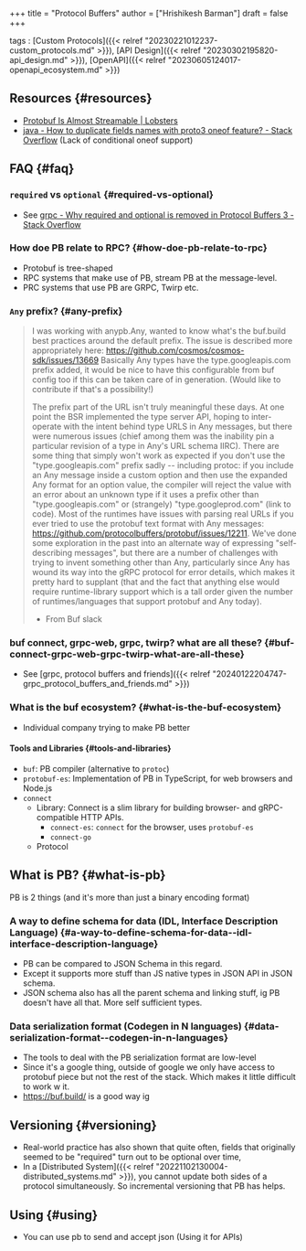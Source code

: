 +++
title = "Protocol Buffers"
author = ["Hrishikesh Barman"]
draft = false
+++

tags
: [Custom Protocols]({{< relref "20230221012237-custom_protocols.md" >}}), [API Design]({{< relref "20230302195820-api_design.md" >}}), [OpenAPI]({{< relref "20230605124017-openapi_ecosystem.md" >}})


## Resources {#resources}

-   [Protobuf Is Almost Streamable | Lobsters](https://lobste.rs/s/rthy7b/protobuf_is_almost_streamable)
-   [java - How to duplicate fields names with proto3 oneof feature? - Stack Overflow](https://stackoverflow.com/questions/58667829/how-to-duplicate-fields-names-with-proto3-oneof-feature)  (Lack of conditional oneof support)


## FAQ {#faq}


### `required` vs `optional` {#required-vs-optional}

-   See [grpc - Why required and optional is removed in Protocol Buffers 3 - Stack Overflow](https://stackoverflow.com/a/66673775)


### How doe PB relate to RPC? {#how-doe-pb-relate-to-rpc}

-   Protobuf is tree-shaped
-   RPC systems that make use of PB, stream PB at the message-level.
-   PRC systems that use PB are GRPC, Twirp etc.


### `Any` prefix? {#any-prefix}

> I was working with anypb.Any, wanted to know  what's the buf.build best practices around the default prefix. The issue is described more appropriately here: <https://github.com/cosmos/cosmos-sdk/issues/13669>
> Basically Any types have the type.googleapis.com prefix added, it would be nice to have this configurable from buf config too if this can be taken care of in generation. (Would like to contribute if that's a possibility!)
>
> The prefix part of the URL isn't truly meaningful these days. At one point the BSR implemented the type server API, hoping to inter-operate with the intent behind type URLS in Any messages, but there were numerous issues (chief among them was the inability pin a particular revision of a type in Any's URL schema IIRC).
> There are some thing that simply won't work as expected if you don't use the "type.googleapis.com" prefix sadly -- including protoc: if you include an Any message inside a custom option and then use the expanded Any format for an option value, the compiler will reject the value with an error about an unknown type if it uses a prefix other than "type.googleapis.com" or (strangely) "type.googleprod.com" (link to code).
> Most of the runtimes have issues with parsing real URLs if you ever tried to use the protobuf text format with Any messages: <https://github.com/protocolbuffers/protobuf/issues/12211>.
> We've done some exploration in the past into an alternate way of expressing "self-describing messages", but there are a number of challenges with trying to invent something other than Any, particularly since Any has wound its way into the gRPC protocol for error details, which makes it pretty hard to supplant (that and the fact that anything else would require runtime-library support which is a tall order given the number of runtimes/languages that support protobuf and Any today).
>
> -   From Buf slack


### buf connect, grpc-web, grpc, twirp? what are all these? {#buf-connect-grpc-web-grpc-twirp-what-are-all-these}

-   See [grpc, protocol buffers and friends]({{< relref "20240122204747-grpc_protocol_buffers_and_friends.md" >}})


### What is the buf ecosystem? {#what-is-the-buf-ecosystem}

-   Individual company trying to make PB better


#### Tools and Libraries {#tools-and-libraries}

-   `buf`: PB compiler (alternative to `protoc`)
-   `protobuf-es`: Implementation of PB in TypeScript, for web browsers and Node.js
-   `connect`
    -   Library: Connect is a slim library for building browser- and gRPC-compatible HTTP APIs.
        -   `connect-es`: `connect` for the browser, uses `protobuf-es`
        -   `connect-go`
    -   Protocol


## What is PB? {#what-is-pb}

PB is 2 things (and it's more than just a binary encoding format)


### A way to define schema for data (IDL, Interface Description Language) {#a-way-to-define-schema-for-data--idl-interface-description-language}

-   PB can be compared to JSON Schema in this regard.
-   Except it supports more stuff than JS native types in JSON API in JSON schema.
-   JSON schema also has all the parent schema and linking stuff, ig PB doesn't have all that. More self sufficient types.


### Data serialization format (Codegen in N languages) {#data-serialization-format--codegen-in-n-languages}

-   The tools to deal with the PB serialization format are low-level
-   Since it's a google thing, outside of google we only have access to protobuf piece but not the rest of the stack. Which makes it little difficult to work w it.
-   <https://buf.build/> is a good way ig


## Versioning {#versioning}

-   Real-world practice has also shown that quite often, fields that originally seemed to be "required" turn out to be optional over time,
-   In a [Distributed System]({{< relref "20221102130004-distributed_systems.md" >}}), you cannot update both sides of a protocol simultaneously. So incremental versioning that PB has helps.


## Using {#using}

-   You can use pb to send and accept json (Using it for APIs)

